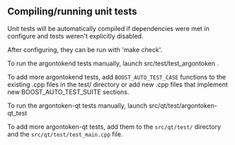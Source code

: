 Compiling/running unit tests
------------------------------------

Unit tests will be automatically compiled if dependencies were met in configure
and tests weren't explicitly disabled.

After configuring, they can be run with 'make check'.

To run the argontokend tests manually, launch src/test/test_argontoken .

To add more argontokend tests, add `BOOST_AUTO_TEST_CASE` functions to the existing
.cpp files in the test/ directory or add new .cpp files that
implement new BOOST_AUTO_TEST_SUITE sections.

To run the argontoken-qt tests manually, launch src/qt/test/argontoken-qt_test

To add more argontoken-qt tests, add them to the `src/qt/test/` directory and
the `src/qt/test/test_main.cpp` file.
